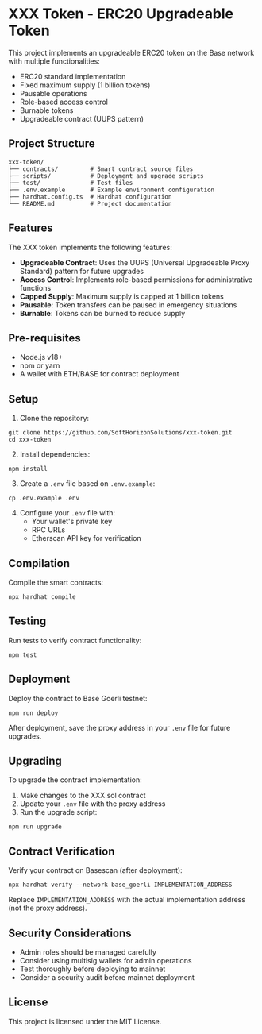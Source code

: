 # XXX Token - ERC20 Upgradeable Token

This project implements an upgradeable ERC20 token on the Base network with multiple functionalities:

- ERC20 standard implementation
- Fixed maximum supply (1 billion tokens)
- Pausable operations
- Role-based access control 
- Burnable tokens
- Upgradeable contract (UUPS pattern)

## Project Structure

```
xxx-token/
├── contracts/         # Smart contract source files
├── scripts/           # Deployment and upgrade scripts
├── test/              # Test files
├── .env.example       # Example environment configuration
├── hardhat.config.ts  # Hardhat configuration
└── README.md          # Project documentation
```

## Features

The XXX token implements the following features:

- **Upgradeable Contract**: Uses the UUPS (Universal Upgradeable Proxy Standard) pattern for future upgrades
- **Access Control**: Implements role-based permissions for administrative functions
- **Capped Supply**: Maximum supply is capped at 1 billion tokens
- **Pausable**: Token transfers can be paused in emergency situations
- **Burnable**: Tokens can be burned to reduce supply

## Pre-requisites

- Node.js v18+
- npm or yarn
- A wallet with ETH/BASE for contract deployment

## Setup

1. Clone the repository:
```shell
git clone https://github.com/SoftHorizonSolutions/xxx-token.git
cd xxx-token
```

2. Install dependencies:
```shell
npm install
```

3. Create a `.env` file based on `.env.example`:
```shell
cp .env.example .env
```

4. Configure your `.env` file with:
   - Your wallet's private key
   - RPC URLs
   - Etherscan API key for verification

## Compilation

Compile the smart contracts:

```shell
npx hardhat compile
```

## Testing

Run tests to verify contract functionality:

```shell
npm test
```

## Deployment

Deploy the contract to Base Goerli testnet:

```shell
npm run deploy
```

After deployment, save the proxy address in your `.env` file for future upgrades.

## Upgrading

To upgrade the contract implementation:

1. Make changes to the XXX.sol contract
2. Update your `.env` file with the proxy address
3. Run the upgrade script:

```shell
npm run upgrade
```

## Contract Verification

Verify your contract on Basescan (after deployment):

```shell
npx hardhat verify --network base_goerli IMPLEMENTATION_ADDRESS
```

Replace `IMPLEMENTATION_ADDRESS` with the actual implementation address (not the proxy address).

## Security Considerations

- Admin roles should be managed carefully
- Consider using multisig wallets for admin operations
- Test thoroughly before deploying to mainnet
- Consider a security audit before mainnet deployment

## License

This project is licensed under the MIT License.